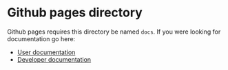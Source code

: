 # Github pages directory

Github pages requires this directory be named `docs`. 
If you were looking for documentation go here:

- [User documentation](https://recaf.gitbook.io/user-documentation/)
- [Developer documentation](https://recaf.gitbook.io/developer-documentation/)